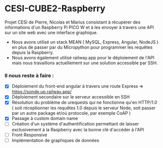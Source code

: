 # CESI-CUBE2-Raspberry
Projet CESI de Pierre, Nicolas et Marius consistant à récupérer des informations d'un Raspberry Pi PICO W et à les envoyer à travers une API sur un site web avec une interface graphique.
- Nous avons utilisé un stack MEAN ( MySQL, Express, Angular, NodeJS ) en plus de passer par du Micropython pour programmer les requêtes depuis la Raspberry.
- Nous avons également utilisé railway.app pour le déploiement de l'API mais nous travaillons actuellement sur une solution accessible par SSH.

### Il nous reste à faire :
- [x] Déploiement du front-end angular à travers une route Express => https://sonde.up.railway.app/
- [x] Déploiement secondaire sur le serveur accessible en SSH
- [x] Résolution du problème de urequests qui ne fonctionne qu'en HTTP/1.0 ( soit réceptionner les requêtes 1.0 depuis le serveur Node, soit passer par un autre package et/où protocole, par exemple CoAP )
- [x] Passage à custom domain name 
- [ ] Création d'un système d'authentification permettant de laisser exclusivement à la Raspberry avec la bonne clé d'accéder à l'API
- [ ] Front Responsive
- [ ] Implémentation de graphiques de données

